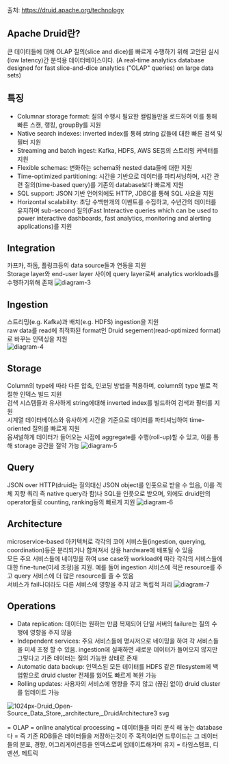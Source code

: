 출처: https://druid.apache.org/technology

## Apache Druid란?   
큰 데이터들에 대해 OLAP 질의(slice and dice)를 빠르게 수행하기 위해 고안된 실시(low latency)간 분석용 데이터베이스이다. (A real-time analytics database designed for fast slice-and-dice analytics ("OLAP" queries) on large data sets)   

## 특징
 - Columnar storage format: 질의 수행시 필요한 컬럼들만을 로드하며 이를 통해 빠른 스캔, 랭킹, groupBy를 지원     
 - Native search indexes: inverted index를 통해 string 값들에 대한 빠른 검색 및 필터 지원     
 - Streaming and batch ingest: Kafka, HDFS, AWS SE등의 스트리밍 커넥터를 지원     
 - Flexible schemas: 변화하는 schema와 nested data들에 대한 지원     
 - Time-optimized partitioning: 시간을 기반으로 데이터를 파티셔닝하며, 시간 관련 질의(time-based query)를 기존의 database보다 빠르게 지원     
 - SQL support: JSON 기반 언어외에도 HTTP, JDBC를 통해 SQL 사요을 지원
 - Horizontal scalability: 초당 수백만개의 이벤트를 수집하고, 수년간의 데이터를 유지하며 sub-second 질의(Fast Interactive queries which can be used to power interactive dashboards, fast analytics, monitoring and alerting applications)를 지원

## Integration
카프카, 하둡, 플링크등의 data source들과 연동을 지원   
Storage layer와 end-user layer 사이에 query layer로써 analytics workloads를 수행하기위해 존재
![diagram-3](https://user-images.githubusercontent.com/13589283/150742478-e1ed9e73-b2b1-4aa3-9641-19ce135f8524.png)


## Ingestion
스트리밍(e.g. Kafka)과 배치(e.g. HDFS) ingestion을 지원   
raw data를 read에 최적화된 format인 Druid segement(read-optimized format)로 바꾸는 인덱싱을 지원  
![diagram-4](https://user-images.githubusercontent.com/13589283/150743078-5d3bc427-75cd-4359-b16c-c6f16a76259e.png)


## Storage
Column의 type에 따라 다른 압축, 인코딩 방법을 적용하며, column의 type 별로 적절한 인덱스 빌드 지원   
검색 시스템들과 유사하게 string에대해 inverted index를 빌드하여 검색과 필터를 지원    
시계열 데이터베이스와 유사하게 시간을 기준으로 데이터를 파티셔닝하여 time-oriented 질의를 빠르게 지원   
옵셔널하게 데이터가 들어오는 시점에 aggregate를 수행(roll-up)할 수 있고, 이를 통해 storage 공간을 절약 가능
![diagram-5](https://user-images.githubusercontent.com/13589283/150743899-4db5ff67-f19e-4402-bfda-8480a117b9f7.png)

## Query
JSON over HTTP(druid는 질의대신 JSON object를 인풋으로 받을 수 있음, 이를 객체 지향 쿼리 즉 native query라 함)나 SQL을 인풋으로 받으며, 외에도 druid만의 operator들로 counting, ranking등의 빠르게 지원
![diagram-6](https://user-images.githubusercontent.com/13589283/150744691-38b999f2-80b4-4e4a-be92-0cfea68d1681.png)

## Architecture
microservice-based 아키텍처로 각각의 코어 서비스들(ingestion, querying, coordination)등은 분리되거나 합쳐져서 상용 hardware에 배포될 수 있음   
모든 주요 서비스들에 네이밍을 하여 use case와 workload에 따라 각각의 서비스들에 대한 fine-tune(미세 조정)을 지원. 예를 들어 ingestion 서비스에 적은 resource를 주고 query 서비스에 더 많은 resource를 줄 수 있음   
서비스가 fail나더라도 다른 서비스에 영향을 주지 않고 독립적 처리 
![diagram-7](https://user-images.githubusercontent.com/13589283/150744714-e8d99315-62cc-499c-9397-48688d49ec39.png)


## Operations
 - Data replication: 데이터는  원하는 만큼 복제되어 단일 서버의 failure는 질의 수행에 영향을 주지 않음
 - Independent services: 주요 서비스들에 명시저으로 네이밍을 하여 각 서비스들을 미세 조정 할 수 있음. ingestion에 실패하면 새로운 데이터가 들어오지 않지만 그렇다고 기존 데이터는 질의 가능한 상태로 존재
 - Automatic data backup: 인덱스된 모든 데이터를 HDFS 같은 filesystem에 백업함으로 druid cluster 전체를 잃어도 빠르게 복원 가능
 - Rolling updates: 사용자의 서비스에 영향을 주지 않고 (끊김 없이) druid cluster를 업데이트 가능

![1024px-Druid_Open-Source_Data_Store,_architecture,_DruidArchitecture3 svg](https://user-images.githubusercontent.com/13589283/150739968-de620cb1-0da9-4393-9477-81486170c24d.png)



= OLAP = online analytical processing 
 = 데이터들을 미리 분석 해 놓는 database다 = 즉 기존 RDB들은 데이터들을 저장하는것이 주 목적이라면 드루이드는 그 데이터들의 분포, 경향, 어그리게이션등을 인덱스로써 업데이트해가며 유지 = 
타임스탬프, 디멘션, 메트릭
